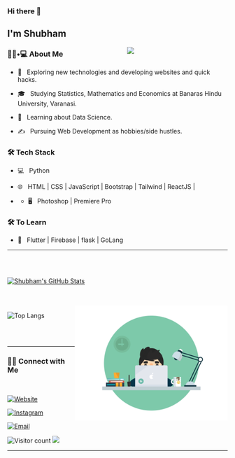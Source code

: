 ### Hi there 👋<h2> I'm Shubham</h2>

<img align='right' src="https://media.giphy.com/media/M9gbBd9nbDrOTu1Mqx/giphy.gif" width="230">

<h3> 👨🏻•💻 About Me </h3>



- 🤔 &nbsp; Exploring new technologies and developing websites and quick hacks.

- 🎓 &nbsp; Studying Statistics, Mathematics and Economics at Banaras Hindu University, Varanasi.

- 🌱 &nbsp; Learning about Data Science.

- ✍️ &nbsp; Pursuing Web Development as hobbies/side hustles.



<h3>🛠 Tech Stack</h3>



- 💻 &nbsp; Python 

- 🌐 &nbsp; HTML | CSS | JavaScript | Bootstrap | Tailwind | ReactJS |

- - 🖥 &nbsp;  Photoshop | Premiere Pro
<!--

- 🛢 &nbsp; MySQL | MongoDB

- 🔧 &nbsp; Git | Markdown | Selenium | Tidyverse

- 🖥 &nbsp; Illustrator| Photoshop | InDesign

-->



<h3>🛠 To Learn</h3>

- 🔧 &nbsp; Flutter | Firebase | flask | GoLang

<hr>



<br/><br/>

[![Shubham's GitHub Stats](https://github-readme-stats.vercel.app/api?username=69PercentFat&show_icons=true)](https://github.com/69PercentFat)

<br/>

<br/>

<img src="https://github.com/nirala69/nirala69/blob/master/70804f7e25b11f29db904f2fa7b4cd9d.gif" width="350" align='right'>

![Top Langs](https://github-readme-stats.vercel.app/api/top-langs/?username=69PercentFat&show_icons=true)

<br><br>



<hr>



<h3> 🤝🏻 Connect with Me </h3>

<br>



<p align="center">

<a href="https://ashubham.netlify.app/"><img alt="Website" src="https://img.shields.io/badge/ashubham.netlify.app-black?style=flat-square&logo=google-chrome"></a>

<!-- <a href="https://www.linkedin.com/in/shivam-malpani-47a379198/"><img alt="LinkedIn" src="https://img.shields.io/badge/LinkedIn-Shivam%20Malpani-blue?style=flat-square&logo=linkedin"></a> -->

<a href="https://www.instagram.com/60ninepercent/"><img alt="Instagram" src="https://img.shields.io/badge/Instagram-60ninepercent-black?style=flat-square&logo=instagram"></a>

<a href="mailto:econtact.shubham@gmail.com"><img alt="Email" src="https://img.shields.io/badge/Email-econtact.shubham@gmail.com-blue?style=flat-square&logo=gmail"></a>

</p>





![Visitor count](https://visitor-badge.laobi.icu/badge?page_id=69PercentFat.69PercentFat)   <img src="https://media.giphy.com/media/dxn6fRlTIShoeBr69N/giphy.gif" width="30">





<hr>
<!---
69PercentFat/69PercentFat is a ✨ special ✨ repository because its `README.md` (this file) appears on your GitHub profile.
You can click the Preview link to take a look at your changes.
--->
